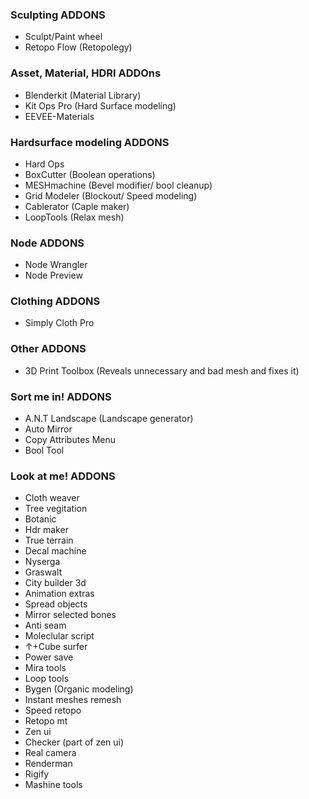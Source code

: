 ### Sculpting ADDONS

- Sculpt/Paint wheel
- Retopo Flow (Retopolegy)

### Asset, Material, HDRI ADDOns
- Blenderkit (Material Library)
- Kit Ops Pro (Hard Surface modeling)
- EEVEE-Materials

### Hardsurface modeling ADDONS
- Hard Ops
- BoxCutter (Boolean operations)
- MESHmachine (Bevel modifier/ bool cleanup)
- Grid Modeler (Blockout/ Speed modeling)
- Cablerator (Caple maker)
- LoopTools (Relax mesh)

### Node ADDONS
- Node Wrangler
- Node Preview

### Clothing ADDONS
- Simply Cloth Pro

### Other ADDONS
- 3D Print Toolbox (Reveals unnecessary and bad mesh and fixes it)

### Sort me in! ADDONS
- A.N.T Landscape (Landscape generator)
- Auto Mirror
- Copy Attributes Menu
- Bool Tool

### Look at me! ADDONS
- Cloth weaver
- Tree vegitation
- Botanic
- Hdr maker
- True terrain
- Decal machine
- Nyserga
- Graswalt
- City builder 3d
- Animation extras
- Spread objects
- Mirror selected bones
- Anti seam
- Moleclular script
- ↑+Cube surfer
- Power save
- Mira tools
- Loop tools
- Bygen (Organic modeling)
- Instant meshes remesh
- Speed retopo
- Retopo mt
- Zen ui
- Checker (part of zen ui)
- Real camera
- Renderman
- Rigify
- Mashine tools
